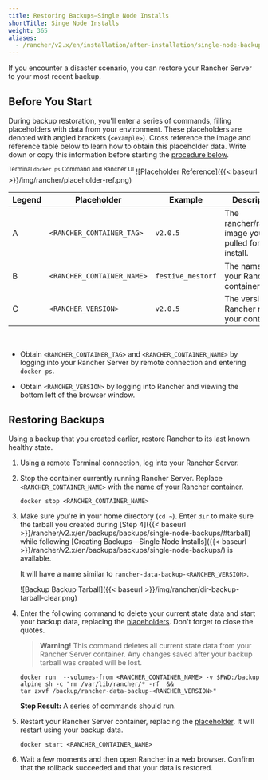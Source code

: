 ```yaml
---
title: Restoring Backups—Single Node Installs
shortTitle: Singe Node Installs
weight: 365
aliases:
  - /rancher/v2.x/en/installation/after-installation/single-node-backup-and-restoration/
---
```


If you encounter a disaster scenario, you can restore your Rancher Server to your most recent backup.

## Before You Start

During backup restoration, you'll enter a series of commands, filling placeholders with data from your environment. These placeholders are denoted with angled brackets (`<example>`). Cross reference the image and reference table below to learn how to obtain this placeholder data. Write down or copy this information before starting the [procedure below](#restoring-backups).

<sup>Terminal `docker ps` Command and Rancher UI</sup>
![Placeholder Reference]({{< baseurl >}}/img/rancher/placeholder-ref.png)

| Legend | Placeholder                | Example                    | Description |
| ------ | -------------------------- | -------------------------- | ----------------- | 
| A      | `<RANCHER_CONTAINER_TAG>`  | `v2.0.5`                   | The rancher/rancher image you pulled for install.|
| B      | `<RANCHER_CONTAINER_NAME>` | `festive_mestorf`          | The name of your Rancher container.|
| C      | `<RANCHER_VERSION>`        | `v2.0.5`                   | The version of Rancher run in your container. |
<br/>

- Obtain `<RANCHER_CONTAINER_TAG>` and `<RANCHER_CONTAINER_NAME>` by logging into your Rancher Server by remote connection and entering `docker ps`.

- Obtain `<RANCHER_VERSION>` by logging into Rancher and viewing the bottom left of the browser window.

## Restoring Backups

Using a backup that you created earlier, restore Rancher to its last known healthy state.

1. Using a remote Terminal connection, log into your Rancher Server.

1. Stop the container currently running Rancher Server. Replace `<RANCHER_CONTAINER_NAME>` with the [name of your Rancher container](#before-you-start).

    ```
    docker stop <RANCHER_CONTAINER_NAME>
    ```
1. Make sure you're in your home directory (`cd ~`). Enter `dir` to make sure the tarball you created during [Step 4]({{< baseurl >}}/rancher/v2.x/en/backups/backups/single-node-backups/#tarball) while following [Creating Backups—Single Node Installs]({{< baseurl >}}/rancher/v2.x/en/backups/backups/single-node-backups/) is available.

    It will have a name similar to  `rancher-data-backup-<RANCHER_VERSION>`.

    ![Backup Backup Tarball]({{< baseurl >}}/img/rancher/dir-backup-tarball-clear.png)


1. Enter the following command to delete your current state data and start your backup data, replacing the [placeholders](#before-you-start). Don't forget to close the quotes.

    >**Warning!** This command deletes all current state data from your Rancher Server container. Any changes saved after your backup tarball was created will be lost.

    ```
    docker run  --volumes-from <RANCHER_CONTAINER_NAME> -v $PWD:/backup 
    alpine sh -c "rm /var/lib/rancher/* -rf  && 
    tar zxvf /backup/rancher-data-backup-<RANCHER_VERSION>"
    ```

    **Step Result:** A series of commands should run.

1. Restart your Rancher Server container, replacing the [placeholder](#before-you-start). It will restart using your backup data.

    ```
    docker start <RANCHER_CONTAINER_NAME>
    ```

1.  Wait a few moments and then open Rancher in a web browser. Confirm that the rollback succeeded and that your data is restored.